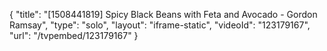 {
    "title": "[1508441819] Spicy Black Beans with Feta and Avocado - Gordon Ramsay",
    "type": "solo",
    "layout": "iframe-static",
    "videoId": "123179167",
    "url": "\/tvpembed\/123179167"
}